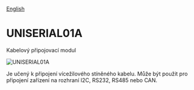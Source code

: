 
[English](./README.md)
<!--- module --->
# UNISERIAL01A
<!--- Emodule --->

<!--- subtitle --->Kabelový připojovací modul<!--- Esubtitle --->

![UNISERIAL01A](/doc/img/UNISERIAL01A_top_big.jpg)

<!--- description --->Je učený k připojení vícežilového stíněného kabelu. Může být použit pro připojení zařízení na rozhraní I2C, RS232, RS485 nebo CAN.<!--- Edescription --->
            